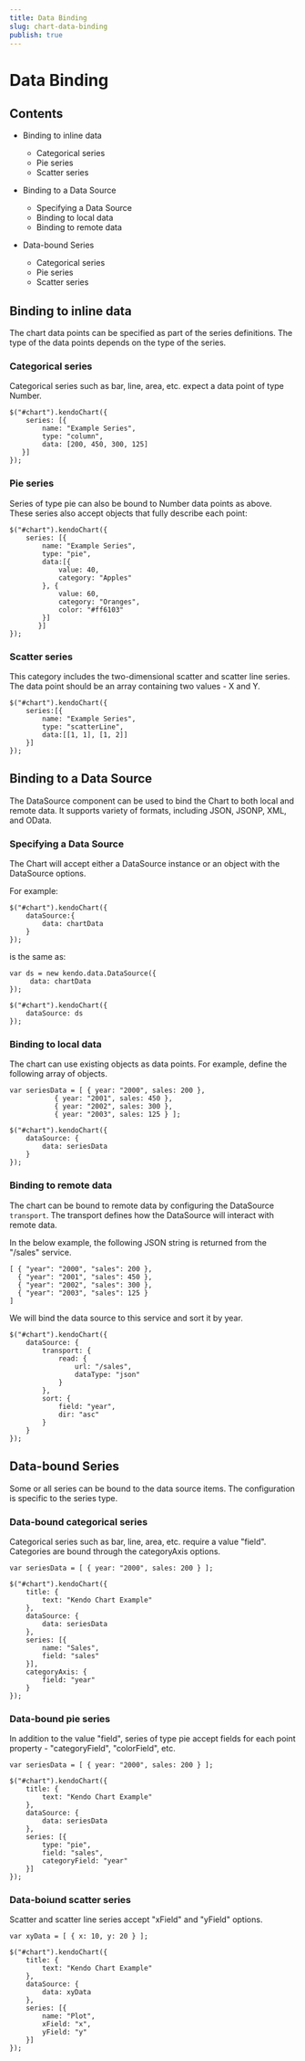 ```yaml
---
title: Data Binding
slug: chart-data-binding
publish: true
---
```


# Data Binding

## Contents

* Binding to inline data

    * Categorical series
    * Pie series
    * Scatter series
    
* Binding to a Data Source

    * Specifying a Data Source
    * Binding to local data
    * Binding to remote data

* Data-bound Series

    * Categorical series
    * Pie series
    * Scatter series

## Binding to inline data

The chart data points can be specified as part of the series definitions. The type of the data points depends on the type of the series.

### Categorical series

Categorical series such as bar, line, area, etc. expect a data point of type Number.

    $("#chart").kendoChart({
        series: [{
            name: "Example Series",
            type: "column",
            data: [200, 450, 300, 125]
       }]
    });


### Pie series

Series of type pie can also be bound to Number data points as above. These series also accept objects that fully describe each point:

    $("#chart").kendoChart({
        series: [{
            name: "Example Series",
            type: "pie",
            data:[{
                value: 40,
                category: "Apples"
            }, {
                value: 60,
                category: "Oranges",
                color: "#ff6103"
            }]
           }]
    });

### Scatter series

This category includes the two-dimensional scatter and scatter line series. The data point should be an array containing two values - X and Y.

    $("#chart").kendoChart({
        series:[{
            name: "Example Series",
            type: "scatterLine",
            data:[[1, 1], [1, 2]]
        }]
    });



## Binding to a Data Source

The DataSource component can be used to bind the Chart to both local and remote data. It supports variety of formats, including JSON, JSONP, XML, and OData.

### Specifying a Data Source

The Chart will accept either a DataSource instance or an object with the DataSource options.

For example:

    $("#chart").kendoChart({
        dataSource:{
            data: chartData
        }
    });


is the same as:

    var ds = new kendo.data.DataSource({
         data: chartData
    });

    $("#chart").kendoChart({
        dataSource: ds
    });

### Binding to local data

The chart can use existing objects as data points. For example, define the following array of objects.

    var seriesData = [ { year: "2000", sales: 200 },
               { year: "2001", sales: 450 },
               { year: "2002", sales: 300 },
               { year: "2003", sales: 125 } ];

    $("#chart").kendoChart({
        dataSource: {
            data: seriesData
        }
    });

### Binding to remote data

The chart can be bound to remote data by configuring the DataSource `transport`. The transport defines how the DataSource will interact with remote data.

In the below example, the following JSON string is returned from the "/sales" service.

    [ { "year": "2000", "sales": 200 },
      { "year": "2001", "sales": 450 },
      { "year": "2002", "sales": 300 },
      { "year": "2003", "sales": 125 }
    ]


We will bind the data source to this service and sort it by year.

    $("#chart").kendoChart({
        dataSource: {
            transport: {
                read: {
                    url: "/sales",
                    dataType: "json"
                }
            },
            sort: {
                field: "year",
                dir: "asc"
            }
        }
    });

## Data-bound Series

Some or all series can be bound to the data source items. The configuration is specific to the series type.

### Data-bound categorical series

Categorical series such as bar, line, area, etc. require a value "field". Categories are bound through the categoryAxis options.

    var seriesData = [ { year: "2000", sales: 200 } ];

    $("#chart").kendoChart({
        title: {
            text: "Kendo Chart Example"
        },
        dataSource: {
            data: seriesData
        },
        series: [{
            name: "Sales",
            field: "sales"
        }],
        categoryAxis: {
            field: "year"
        }
    });



### Data-bound pie series

In addition to the value "field", series of type pie accept fields for each point property - "categoryField", "colorField", etc.

    var seriesData = [ { year: "2000", sales: 200 } ];

    $("#chart").kendoChart({
        title: {
            text: "Kendo Chart Example"
        },
        dataSource: {
            data: seriesData
        },
        series: [{
            type: "pie",
            field: "sales",
            categoryField: "year"
        }]
    });

### Data-boiund scatter series

Scatter and scatter line series accept "xField" and "yField" options.

    var xyData = [ { x: 10, y: 20 } ];

    $("#chart").kendoChart({
        title: {
            text: "Kendo Chart Example"
        },
        dataSource: {
            data: xyData
        },
        series: [{
            name: "Plot",
            xField: "x",
            yField: "y"
        }]
    });

